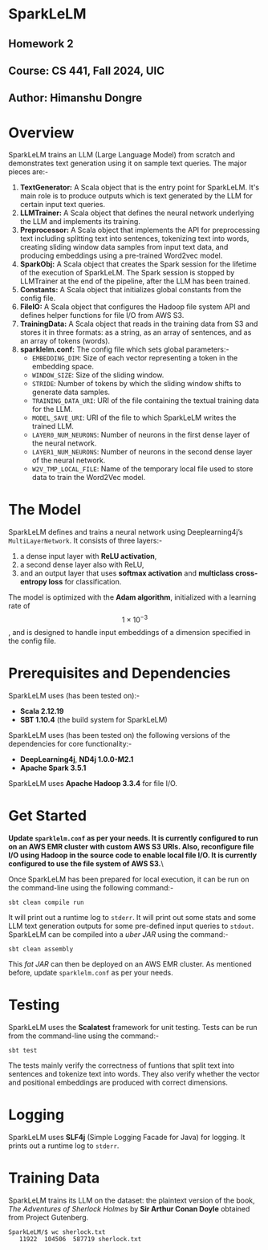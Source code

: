 # **SparkLeLM**

## **Homework 2**
## **Course: CS 441, Fall 2024, UIC**
## **Author: Himanshu Dongre**

# Overview

SparkLeLM trains an LLM (Large Language Model) from scratch and demonstrates text generation using it on sample text queries. The major pieces are:-

1. **TextGenerator:** A Scala object that is the entry point for SparkLeLM. It's main role is to produce outputs which is text generated by the LLM for certain input text queries.
2. **LLMTrainer:** A Scala object that defines the neural network underlying the LLM and implements its training.
3. **Preprocessor:** A Scala object that implements the API for preprocessing text including splitting text into sentences, tokenizing text into words, creating sliding window data samples from input text data, and producing embeddings using a pre-trained Word2vec model.
4. **SparkObj:** A Scala object that creates the Spark session for the lifetime of the execution of SparkLeLM. The Spark session is stopped by LLMTrainer at the end of the pipeline, after the LLM has been trained.
5. **Constants:** A Scala object that initializes global constants from the config file.
6. **FileIO:** A Scala object that configures the Hadoop file system API and defines helper functions for file I/O from AWS S3.
7. **TrainingData:** A Scala object that reads in the training data from S3 and stores it in three formats: as a string, as an array of sentences, and as an array of tokens (words).
8. **sparklelm.conf:** The config file which sets global parameters:-
   + `EMBEDDING_DIM`: Size of each vector representing a token in the embedding space.
   + `WINDOW_SIZE`: Size of the sliding window.
   + `STRIDE`: Number of tokens by which the sliding window shifts to generate data samples.
   + `TRAINING_DATA_URI`: URI of the file containing the textual training data for the LLM.
   + `MODEL_SAVE_URI`: URI of the file to which SparkLeLM writes the trained LLM.
   + `LAYER0_NUM_NEURONS`: Number of neurons in the first dense layer of the neural network.
   + `LAYER1_NUM_NEURONS`: Number of neurons in the second dense layer of the neural network.
   + `W2V_TMP_LOCAL_FILE`: Name of the temporary local file used to store data to train the Word2Vec model.

# The Model

SparkLeLM defines and trains a neural network using Deeplearning4j’s `MultiLayerNetwork`. It consists of three layers:-

1. a dense input layer with **ReLU activation**,
2. a second dense layer also with ReLU,
3. and an output layer that uses **softmax activation** and **multiclass cross-entropy loss** for classification.

The model is optimized with the **Adam algorithm**, initialized with a learning rate of $$1 \times 10^{-3}$$, and is designed to handle input embeddings of a dimension specified in the config file.

# Prerequisites and Dependencies

SparkLeLM uses (has been tested on):-

+ **Scala 2.12.19**
+ **SBT 1.10.4** (the build system for SparkLeLM)

SparkLeLM uses (has been tested on) the following versions of the dependencies for core functionality:-

+ **DeepLearning4j**, **ND4j 1.0.0-M2.1**
+ **Apache Spark 3.5.1**

SparkLeLM uses **Apache Hadoop 3.3.4** for file I/O.

# Get Started

**Update `sparklelm.conf` as per your needs. It is currently configured to run on an AWS EMR cluster with custom AWS S3 URIs. Also, reconfigure file I/O using Hadoop in the source code to enable local file I/O. It is currently configured to use the file system of AWS S3.**\

Once SparkLeLM has been prepared for local execution, it can be run on the command-line using the following command:-

```shell
sbt clean compile run
```

It will print out a runtime log to `stderr`. It will print out some stats and some LLM text generation outputs for some pre-defined input queries to `stdout`. SparkLeLM can be compiled into a *uber JAR* using the command:-

```shell
sbt clean assembly
```

This *fat JAR* can then be deployed on an AWS EMR cluster. As mentioned before, update `sparklelm.conf` as per your needs.

# Testing

SparkLeLM uses the **Scalatest** framework for unit testing. Tests can be run from the command-line using the command:-

```shell
sbt test
```

The tests mainly verify the correctness of funtions that split text into sentences and tokenize text into words. They also verify whether the vector and positional embeddings are produced with correct dimensions.

# Logging

SparkLeLM uses **SLF4j** (Simple Logging Facade for Java) for logging. It prints out a runtime log to `stderr`.

# Training Data

SparkLeLM trains its LLM on the dataset: the plaintext version of the book, *The Adventures of Sherlock Holmes* by **Sir Arthur Conan Doyle** obtained from Project Gutenberg.

```shell
SparkLeLM/$ wc sherlock.txt
   11922  104506  587719 sherlock.txt
```